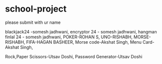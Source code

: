 # school-project
please submit with ur name

blackjack24 -somesh jadhwani,
encryptor 24 - somesh jadhwani, 
hangman finlal 24 - somesh jadhwani, 
POKER-ROHAN S,
UNO-RISHABH,
MORSE-RISHABH,
FIFA-HAGAN BASHEER,
Morse code-Akshat Singh,
Menu Card-Akshat Singh,

Rock,Paper Scissors-Utsav Doshi, 
Password Generator-Utsav Doshi







